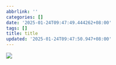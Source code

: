 ```yaml
---
abbrlink: ''
categories: []
date: '2025-01-24T09:47:49.444262+08:00'
tags: []
title: title
updated: '2025-01-24T09:47:50.947+08:00'
---
```

![](kaocdn.us.kg/image/25/1/IMG_4793.jpeg)
